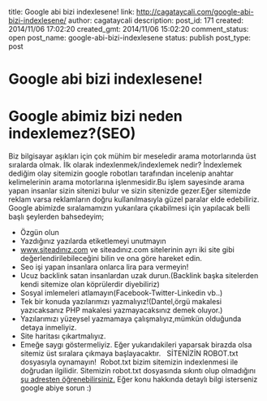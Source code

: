 title: Google abi bizi indexlesene!
link: http://cagataycali.com/google-abi-bizi-indexlesene/
author: cagataycali
description: 
post_id: 171
created: 2014/11/06 17:02:20
created_gmt: 2014/11/06 15:02:20
comment_status: open
post_name: google-abi-bizi-indexlesene
status: publish
post_type: post

# Google abi bizi indexlesene!

# **Google abimiz bizi neden indexlemez?(SEO)**

Biz bilgisayar aşıkları için çok mühim bir meseledir arama motorlarında üst sıralarda olmak. İlk olarak indexlenmek/indexlemek nedir? İndexlemek dediğim olay sitemizin google robotları tarafından incelenip anahtar kelimelerinin arama motorlarına işlenmesidir.Bu işlem sayesinde arama yapan insanlar sizin sitenizi bulur ve sizin sitenizde gezer.Eğer sitemizde reklam varsa reklamların doğru kullanılmasıyla güzel paralar elde edebiliriz. Google abimizde sıralamamızın yukarılara çıkabilmesi için yapılacak belli başlı şeylerden bahsedeyim; 

  * Özgün olun
  * Yazdığınız yazılarda etiketlemeyi unutmayın
  * www.siteadınız.com ve siteadınız.com sitelerinin ayrı iki site gibi değerlendirilebileceğini bilin ve ona göre hareket edin.
  * Seo işi yapan insanlara onlarca lira para vermeyin!
  * Ucuz backlink satan insanlardan uzak durun.(Backlink başka sitelerden kendi sitemize olan köprülerdir diyebiliriz)
  * Sosyal imlemeleri atlamayın(Facebook-Twitter-Linkedin vb..)
  * Tek bir konuda yazılarımızı yazmalıyız!(Dantel,örgü makalesi yazıcaksanız PHP makalesi yazmayacaksınız demek oluyor.)
  * Yazılarımızı yüzeysel yazmamaya çalışmalıyız,mümkün olduğunda detaya inmeliyiz.
  * Site haritası çıkartmalıyız.
  * Emeğe saygı göstermeliyiz.
Eğer yukarıdakileri yaparsak birazda olsa sitemiz üst sıralara çıkmaya başlayacaktır.   SİTENİZİN ROBOT.txt dosyasıyla oynamayın!  Robot.txt bizim sitemizin indexlenmesi ile doğrudan ilgilidir. Sitemizin robot.txt dosyasında sıkıntı olup olmadığını [şu adresten öğrenebilirsiniz.](https://www.google.com/webmasters/tools/robots-testing-tool?pli=1) Eğer konu hakkında detaylı bilgi isterseniz google abiye sorun :)